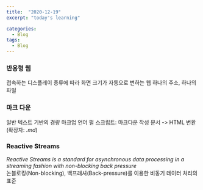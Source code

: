 ```yaml
---
title:  "2020-12-19"
excerpt: "today's learning"

categories:
  - Blog
tags:
  - Blog
---
```


### 반응형 웹
접속하는 디스플레이 종류에 따라 화면 크기가 자동으로 변하는 웹
하나의 주소, 하나의 파일 
  
### 마크 다운
일반 텍스트 기반의 경량 마크업 언어
펄 스크립트: 마크다운 작성 문서 -> HTML 변환  (확장자: <em>.md</em>)


### Reactive Streams
<em>Reactive Streams is a standard for asynchronous data processing in a streaming fashion with non-blocking back pressure</em>  
논블로킹(Non-blocking), 백프래셔(Back-pressure)를 이용한 비동기 데이터 처리의 표준


